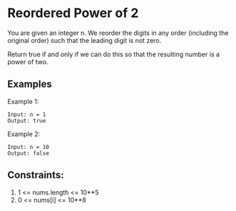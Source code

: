 # Reordered Power of 2

You are given an integer n. We reorder the digits in any order (including the original order) such that the leading digit is not zero.

Return true if and only if we can do this so that the resulting number is a power of two.

## Examples

Example 1:

```
Input: n = 1
Output: true
```

Example 2:

```
Input: n = 10
Output: false
```

## Constraints:
1. 1 <= nums.length <= 10**5
2. 0 <= nums[i] <= 10**8